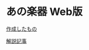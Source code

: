 # あの楽器 Web版

[作成したもの](https://shinoharata.github.io/Ano-web/)

[解説記事](https://qiita.com/Shino_JK/items/9ff6a4529f9fea15e11b)